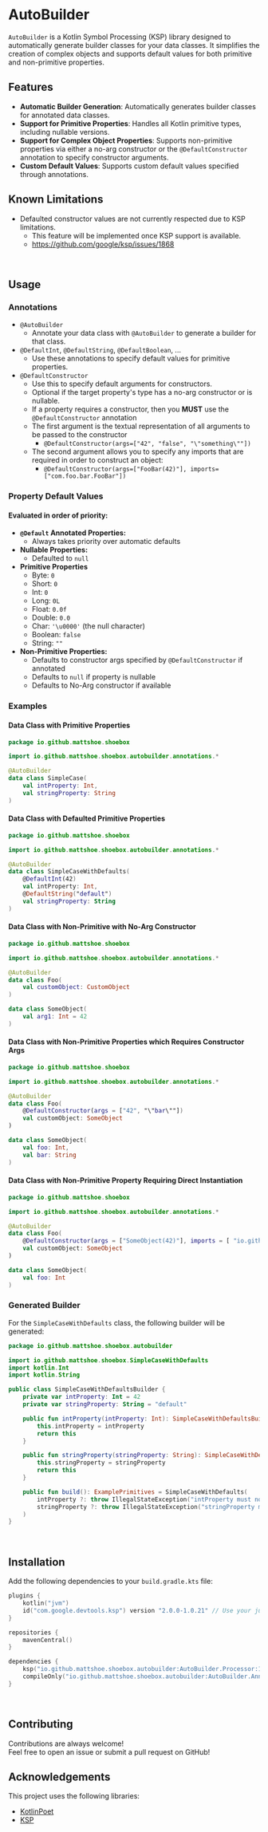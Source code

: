 # AutoBuilder

`AutoBuilder` is a Kotlin Symbol Processing (KSP) library designed to automatically generate builder classes for your data classes. 
It simplifies the creation of complex objects and supports default values for both primitive and non-primitive properties.

## Features

- **Automatic Builder Generation**: Automatically generates builder classes for annotated data classes.
- **Support for Primitive Properties**: Handles all Kotlin primitive types, including nullable versions.
- **Support for Complex Object Properties**: Supports non-primitive properties via either a no-arg constructor or the `@DefaultConstructor` annotation to specify constructor arguments.
- **Custom Default Values**: Supports custom default values specified through annotations.

## Known Limitations

- Defaulted constructor values are not currently respected due to KSP limitations. 
  - This feature will be implemented once KSP support is available.
  - https://github.com/google/ksp/issues/1868

<br>

## Usage

### Annotations

- `@AutoBuilder`
  - Annotate your data class with `@AutoBuilder` to generate a builder for that class.
- `@DefaultInt`, `@DefaultString`, `@DefaultBoolean`, ...
  - Use these annotations to specify default values for primitive properties.
- `@DefaultConstructor`
  - Use this to specify default arguments for constructors. 
  - Optional if the target property's type has a no-arg constructor or is nullable.
  - If a property requires a constructor, then you **MUST** use the `@DefaultConstructor` annotation
  - The first argument is the textual representation of all arguments to be passed to the constructor
    - `@DefaultConstructor(args=["42", "false", "\"something\""])`
  - The second argument allows you to specify any imports that are required in order to construct an object:
    - `@DefaultConstructor(args=["FooBar(42)"], imports=["com.foo.bar.FooBar"])`

### Property Default Values
#### Evaluated in order of priority:

- **`@Default` Annotated Properties:**
  - Always takes priority over automatic defaults
- **Nullable Properties:**
  - Defaulted to `null` 
- **Primitive Properties** 
  - Byte: `0`
  - Short: `0`
  - Int: `0`
  - Long: `0L`
  - Float: `0.0f`
  - Double: `0.0`
  - Char: `'\u0000'` (the null character)
  - Boolean: `false`
  - String: `""`
- **Non-Primitive Properties:**
  - Defaults to constructor args specified by `@DefaultConstructor` if annotated
  - Defaults to `null` if property is nullable
  - Defaults to No-Arg constructor if available


### Examples

#### Data Class with Primitive Properties

```kotlin
package io.github.mattshoe.shoebox

import io.github.mattshoe.shoebox.autobuilder.annotations.*

@AutoBuilder
data class SimpleCase(
    val intProperty: Int,
    val stringProperty: String
)
```

#### Data Class with Defaulted Primitive Properties

```kotlin
package io.github.mattshoe.shoebox

import io.github.mattshoe.shoebox.autobuilder.annotations.*

@AutoBuilder
data class SimpleCaseWithDefaults(
    @DefaultInt(42)
    val intProperty: Int,
    @DefaultString("default")
    val stringProperty: String
)
```

#### Data Class with Non-Primitive with No-Arg Constructor 

```kotlin
package io.github.mattshoe.shoebox

import io.github.mattshoe.shoebox.autobuilder.annotations.*

@AutoBuilder
data class Foo(
    val customObject: CustomObject
)

data class SomeObject(
    val arg1: Int = 42
)
```

#### Data Class with Non-Primitive Properties which Requires Constructor Args

```kotlin
package io.github.mattshoe.shoebox

import io.github.mattshoe.shoebox.autobuilder.annotations.*

@AutoBuilder
data class Foo(
    @DefaultConstructor(args = ["42", "\"bar\""])
    val customObject: SomeObject
)

data class SomeObject(
    val foo: Int,
    val bar: String
)
```

#### Data Class with Non-Primitive Property Requiring Direct Instantiation

```kotlin
package io.github.mattshoe.shoebox

import io.github.mattshoe.shoebox.autobuilder.annotations.*

@AutoBuilder
data class Foo(
    @DefaultConstructor(args = ["SomeObject(42)"], imports = [ "io.github.mattshoe.shoebox.SomeObject"])
    val customObject: SomeObject
)

data class SomeObject(
    val foo: Int
)
```

### Generated Builder

For the `SimpleCaseWithDefaults` class, the following builder will be generated:

```kotlin
package io.github.mattshoe.shoebox.autobuilder

import io.github.mattshoe.shoebox.SimpleCaseWithDefaults
import kotlin.Int
import kotlin.String

public class SimpleCaseWithDefaultsBuilder {
    private var intProperty: Int = 42
    private var stringProperty: String = "default"

    public fun intProperty(intProperty: Int): SimpleCaseWithDefaultsBuilder {
        this.intProperty = intProperty
        return this
    }

    public fun stringProperty(stringProperty: String): SimpleCaseWithDefaultsBuilder {
        this.stringProperty = stringProperty
        return this
    }

    public fun build(): ExamplePrimitives = SimpleCaseWithDefaults(
        intProperty ?: throw IllegalStateException("intProperty must not be null!"),
        stringProperty ?: throw IllegalStateException("stringProperty must not be null!")
    )
}
```

<br>

## Installation

Add the following dependencies to your `build.gradle.kts` file:

```kotlin
plugins {
    kotlin("jvm")
    id("com.google.devtools.ksp") version "2.0.0-1.0.21" // Use your judgment on version here
}

repositories {
    mavenCentral()
}

dependencies {
    ksp("io.github.mattshoe.shoebox.autobuilder:AutoBuilder.Processor:1.1.1")
    compileOnly("io.github.mattshoe.shoebox.autobuilder:AutoBuilder.Annotations:1.1.1")
}
```

<br>

## Contributing

Contributions are always welcome!<br>Feel free to open an issue or submit a pull request on GitHub!


## Acknowledgements

This project uses the following libraries:
- [KotlinPoet](https://github.com/square/kotlinpoet)
- [KSP](https://github.com/google/ksp)
